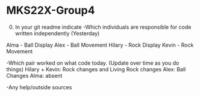 # MKS22X-Group4
0. In your git readme indicate
-Which individuals are responsible for code written independently (Yesterday)

Alma - Ball Display
Alex - Ball Movement
Hilary - Rock Display
Kevin  - Rock Movement

-Which pair worked on what code today. (Update over time as you do things)
Hilary + Kevin: Rock changes and Living Rock changes
Alex: Ball Changes
Alma: absent


-Any help/outside sources
